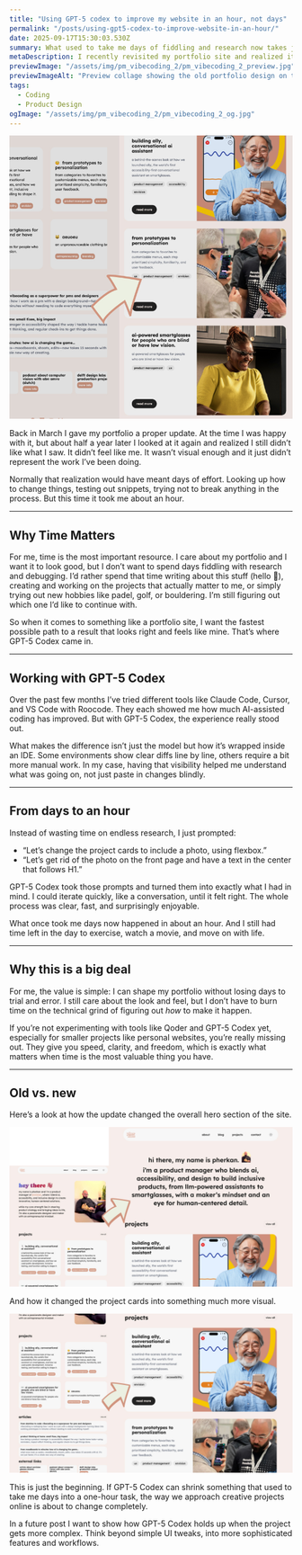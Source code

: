 ```yaml
---
title: "Using GPT-5 codex to improve my website in an hour, not days"
permalink: "/posts/using-gpt5-codex-to-improve-website-in-an-hour/"
date: 2025-09-17T15:30:03.530Z
summary: What used to take me days of fiddling and research now takes just an hour. With GPT-5 Codex, updating my portfolio site became faster, clearer, and a lot more enjoyable.
metaDescription: I recently revisited my portfolio site and realized it didn’t represent me anymore. Instead of spending days figuring out how to fix it, I used Qoder with GPT-5 Codex and reshaped it in just an hour. Here’s how.
previewImage: "/assets/img/pm_vibecoding_2/pm_vibecoding_2_preview.jpg"
previewImageAlt: "Preview collage showing the old portfolio design on the left and the new design with improved visuals on the right"
tags:
  - Coding
  - Product Design
ogImage: "/assets/img/pm_vibecoding_2/pm_vibecoding_2_og.jpg"
---
```


![Preview collage showing the old portfolio design on the left and the new design with improved visuals on the right](/src/assets/img/pm_vibecoding_2/pm_vibecoding_2_preview.jpg)

Back in March I gave my portfolio a proper update. At the time I was happy with it, but about half a year later I looked at it again and realized I still didn’t like what I saw. It didn’t feel like me. It wasn’t visual enough and it just didn’t represent the work I’ve been doing.  

Normally that realization would have meant days of effort. Looking up how to change things, testing out snippets, trying not to break anything in the process. But this time it took me about an hour.  

---

## Why Time Matters  

For me, time is the most important resource. I care about my portfolio and I want it to look good, but I don’t want to spend days fiddling with research and debugging. I’d rather spend that time writing about this stuff (hello 👋), creating and working on the projects that actually matter to me, or simply trying out new hobbies like padel, golf, or bouldering. I’m still figuring out which one I’d like to continue with.  

So when it comes to something like a portfolio site, I want the fastest possible path to a result that looks right and feels like mine. That’s where GPT-5 Codex came in.  

---

## Working with GPT-5 Codex 

Over the past few months I’ve tried different tools like Claude Code, Cursor, and VS Code with Roocode. They each showed me how much AI-assisted coding has improved. But with GPT-5 Codex, the experience really stood out.

What makes the difference isn’t just the model but how it’s wrapped inside an IDE. Some environments show clear diffs line by line, others require a bit more manual work. In my case, having that visibility helped me understand what was going on, not just paste in changes blindly. 

---

## From days to an hour

Instead of wasting time on endless research, I just prompted:  
- “Let’s change the project cards to include a photo, using flexbox.”  
- “Let’s get rid of the photo on the front page and have a text in the center that follows H1.”  

GPT-5 Codex took those prompts and turned them into exactly what I had in mind. I could iterate quickly, like a conversation, until it felt right. The whole process was clear, fast, and surprisingly enjoyable.  

What once took me days now happened in about an hour. And I still had time left in the day to exercise, watch a movie, and move on with life.  

---

## Why this is a big deal  

For me, the value is simple: I can shape my portfolio without losing days to trial and error. I still care about the look and feel, but I don’t have to burn time on the technical grind of figuring out *how* to make it happen.  

If you’re not experimenting with tools like Qoder and GPT-5 Codex yet, especially for smaller projects like personal websites, you’re really missing out. They give you speed, clarity, and freedom, which is exactly what matters when time is the most valuable thing you have.  

---

## Old vs. new  

Here’s a look at how the update changed the overall hero section of the site.  

![Screenshot comparison showing the old hero section with photo on the left and the new hero section with bold centered H1 text on the right](/src/assets/img/pm_vibecoding_2/pm_vibecoding_2_1.jpg)  

And how it changed the project cards into something much more visual.

![Screenshot comparison of the old project card design on the left versus the new project card with added visuals on the right](/src/assets/img/pm_vibecoding_2/pm_vibecoding_2_2.jpg)

This is just the beginning. If GPT-5 Codex can shrink something that used to take me days into a one-hour task, the way we approach creative projects online is about to change completely.

In a future post I want to show how GPT-5 Codex holds up when the project gets more complex. Think beyond simple UI tweaks, into more sophisticated features and workflows.

